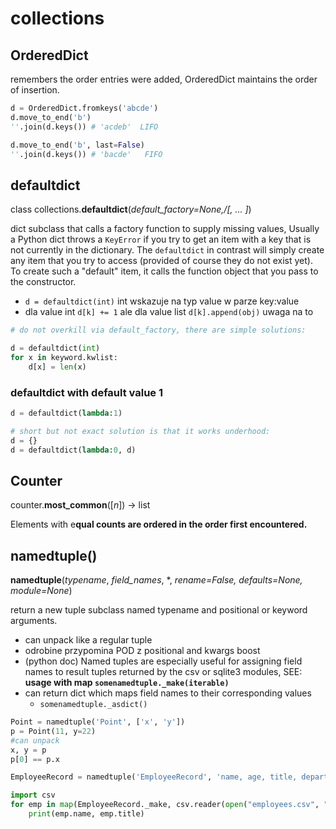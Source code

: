 # collections

## OrderedDict

remembers the order entries were added, OrderedDict maintains the order of insertion.

```python
d = OrderedDict.fromkeys('abcde')
d.move_to_end('b')
''.join(d.keys()) # 'acdeb'  LIFO

d.move_to_end('b', last=False)
''.join(d.keys()) # 'bacde'   FIFO
```

## defaultdict

class collections.**defaultdict**\(_default\_factory=None,/\[, ... \]_\)

dict subclass that calls a factory function to supply missing values, Usually a Python dict throws a `KeyError` if you try to get an item with a key that is not currently in the dictionary. The `defaultdict` in contrast will simply create any item that you try to access \(provided of course they do not exist yet\). To create such a "default" item, it calls the function object that you pass to the constructor.

* `d = defaultdict(int)` int wskazuje na typ value w parze key:value
* dla value int `d[k] += 1` ale dla value list `d[k].append(obj)` uwaga na to

```python
# do not overkill via default_factory, there are simple solutions:

d = defaultdict(int)
for x in keyword.kwlist:
    d[x] = len(x)
```

### defaultdict with default value 1

```python
d = defaultdict(lambda:1)

# short but not exact solution is that it works underhood:
d = {}
d = defaultdict(lambda:0, d)
```

## Counter

counter.**most\_common**\(\[_n_\]\) -&gt; list

Elements with e**qual counts are ordered in the order first encountered.**

## namedtuple\(\)

**namedtuple**\(_typename_, _field\_names_, \*, _rename=False, defaults=None, module=None_\)

return a new tuple subclass named typename and positional or keyword arguments.

* can unpack like a regular tuple
* odrobine przypomina POD z positional and kwargs boost
* \(python doc\) Named tuples are especially useful for assigning field names to result tuples returned by the csv or sqlite3 modules, SEE: **usage with map `somenamedtuple._make(iterable)`**
* can return dict which maps field names to their corresponding values
  * `somenamedtuple._asdict()`

```python
Point = namedtuple('Point', ['x', 'y'])
p = Point(11, y=22)
#can unpack
x, y = p
p[0] == p.x
```

```python
EmployeeRecord = namedtuple('EmployeeRecord', 'name, age, title, department, paygrade')

import csv
for emp in map(EmployeeRecord._make, csv.reader(open("employees.csv", "rb"))):
    print(emp.name, emp.title)
```

